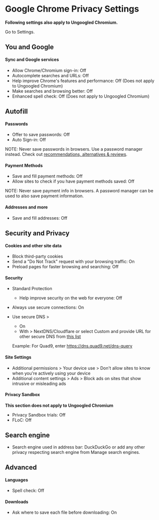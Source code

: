 # Google Chrome Privacy Settings

**Following settings also apply to Ungoogled Chromium.**

Go to Settings.



## You and Google

#### Sync and Google services
- Allow Chrome/Chromium sign-in: Off
- Autocomplete searches and URLs: Off
- Help improve Chrome's features and performance: Off (Does not apply to Ungoogled Chromium)
- Make searches and browsing better: Off
- Enhanced spell check: Off (Does not apply to Ungoogled Chromium)



## Autofill

#### Passwords
- Offer to save passwords: Off
- Auto Sign-in: Off

NOTE: Never save passwords in browsers. Use a password manager instead. Check out [recommendations, alternatives & reviews](https://github.com/the-weird-aquarian/privacy-settings#recommendations-alternatives--reviews).

#### Payment Methods
- Save and fill payment methods: Off
- Allow sites to check if you have payment methods saved: Off

NOTE: Never save payment info in browsers. A password manager can be used to also save payment information.

#### Addresses and more
- Save and fill addresses: Off



## Security and Privacy

#### Cookies and other site data
- Block third-party cookies
- Send a "Do Not Track" request with your browsing traffic: On
- Preload pages for faster browsing and searching: Off

#### Security
- Standard Protection
  - Help improve security on the web for everyone: Off
- Always use secure connections: On
- Use secure DNS >
  - On
  - With > NextDNS/Cloudflare or select Custom and provide URL for other secure DNS from [this list](https://www.privacyguides.org/dns/)

  Example: For Quad9, enter https://dns.quad9.net/dns-query

#### Site Settings
- Additional permissions > Your device use > Don't allow sites to know when you're actively using your device
- Additional content settings > Ads > Block ads on sites that show intrusive or misleading ads

#### Privacy Sandbox
**This section does not apply to Ungoogled Chromium**
- Privacy Sandbox trials: Off
- FLoC: Off



## Search engine
- Search engine used in address bar: DuckDuckGo or add any other privacy respecting search engine from Manage search engines.



## Advanced

#### Languages
- Spell check: Off

#### Downloads
- Ask where to save each file before downloading: On